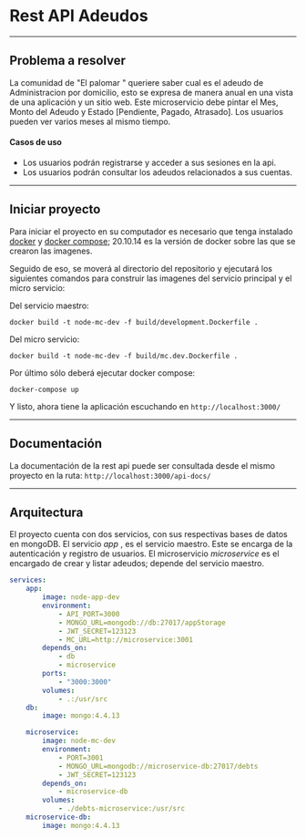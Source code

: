 # Rest API Adeudos
---
## Problema a resolver
La comunidad de "El palomar " queriere saber cual es el adeudo de Administracion por domicilio, esto se expresa de manera anual en una vista de una aplicación y un sitio web. Este microservicio debe pintar el Mes, Monto del Adeudo y Estado [Pendiente, Pagado, Atrasado]. Los usuarios pueden ver varios meses al mismo tiempo. 

#### Casos de uso
* Los usuarios podrán registrarse y acceder a sus sesiones en la api.
* Los usuarios podrán consultar los adeudos relacionados a sus cuentas.

---
## Iniciar proyecto
Para iniciar el proyecto en su computador es necesario que tenga instalado [docker](http://https://www.docker.com/get-started/ "docker") y [docker compose](https://docs.docker.com/compose/install/ "docker compose"); 20.10.14 es la versión de docker sobre las que se crearon las imagenes. 

Seguido de eso, se moverá al directorio del repositorio y ejecutará los siguientes comandos para construir las imagenes del servicio principal y el micro servicio:

Del servicio maestro:

`docker build -t node-mc-dev -f build/development.Dockerfile .`

Del micro servicio:

`docker build -t node-mc-dev -f build/mc.dev.Dockerfile .`

Por último sólo deberá ejecutar docker compose:

`docker-compose up`

Y listo, ahora tiene la aplicación escuchando en `http://localhost:3000/`

---

## Documentación
La documentación de la rest api puede ser consultada desde el mismo proyecto en la ruta:
`http://localhost:3000/api-docs/`

---
## Arquitectura
El proyecto cuenta con dos servicios, con sus respectivas bases de datos en mongoDB. El servicio *app* , es el servicio maestro. Este se encarga de la autenticación y registro de usuarios. El microservicio *microservice*  es el encargado de crear y listar adeudos; depende del servicio maestro.

```yaml
services:
    app: 
        image: node-app-dev
        environment:
            - API_PORT=3000
            - MONGO_URL=mongodb://db:27017/appStorage
            - JWT_SECRET=123123
            - MC_URL=http://microservice:3001
        depends_on:
            - db
            - microservice
        ports:
            - "3000:3000"
        volumes:
            - .:/usr/src
    db:
        image: mongo:4.4.13

    microservice:
        image: node-mc-dev
        environment:
            - PORT=3001
            - MONGO_URL=mongodb://microservice-db:27017/debts
            - JWT_SECRET=123123
        depends_on:
            - microservice-db
        volumes:
            - ./debts-microservice:/usr/src
    microservice-db:
        image: mongo:4.4.13
```
